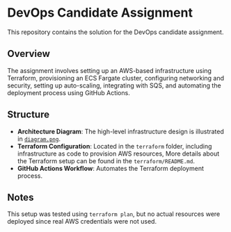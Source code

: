 # DevOps Candidate Assignment

This repository contains the solution for the DevOps candidate assignment.

## Overview
The assignment involves setting up an AWS-based infrastructure using Terraform, provisioning an ECS Fargate cluster, configuring networking and security, setting up auto-scaling, integrating with SQS, and automating the deployment process using GitHub Actions.

## Structure
- **Architecture Diagram**: The high-level infrastructure design is illustrated in [`diagram.png`](diagram.png).
- **Terraform Configuration**: Located in the `terraform` folder, including infrastructure as code to provision AWS resources, More details about the Terraform setup can be found in the `terraform/README.md`.
- **GitHub Actions Workflow**: Automates the Terraform deployment process.

## Notes
This setup was tested using `terraform plan`, but no actual resources were deployed since real AWS credentials were not used.

